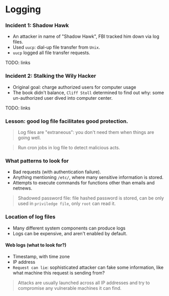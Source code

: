 # Logging

### Incident 1: Shadow Hawk
* An attacker in name of "Shadow Hawk", FBI tracked him down via log files.
* Used `uucp`: dial-up file transfer from `Unix`.
* `uucp` logged all file transfer requests.

TODO: links

### Incident 2: Stalking the Wily Hacker

* Original goal: charge authorized users for computer usage
* The book didn't balance, `Cliff Stoll` determined to find out why: some un-authorized user dived into computer center.

TODO: links

### Lesson: good log file facilitates good protection.
> Log files are "extraneous": you don't need them when things are going well.

> Run cron jobs in log file to detect malicious acts.

### What patterns to look for
* Bad requests (with authentication failure).
* Anything mentioning `/etc/`, where many sensitive information is stored.
* Attempts to execute commands for functions other than emails and netnews.

> Shadowed password file: file hashed password is stored, can be only used in `priviledge file`, only `root` can read it.

### Location of log files
* Many different system components can produce logs
* Logs can be expensive, and aren't enabled by default.

#### Web logs (what to look for?)
* Timestamp, with time zone
* IP address
* `Request can lie`: sophisticated attacker can fake some information, like what machine this request is sending from?

> Attacks are usually launched across all IP addresses and try to compromise any vulnerable machines it can find.




